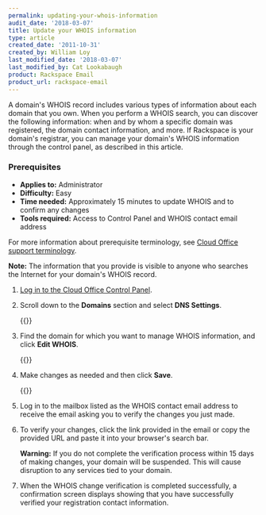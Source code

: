 ```yaml
---
permalink: updating-your-whois-information
audit_date: '2018-03-07'
title: Update your WHOIS information
type: article
created_date: '2011-10-31'
created_by: William Loy
last_modified_date: '2018-03-07'
last_modified_by: Cat Lookabaugh
product: Rackspace Email
product_url: rackspace-email
---
```


A domain's WHOIS record includes various types of information about each domain that you own. When you perform a WHOIS search, you can discover the following information: when and by whom a specific domain was registered, the domain contact information, and more. If Rackspace is your domain's registrar, you can manage your domain's WHOIS information through the control panel, as described in this article.

### Prerequisites

- **Applies to:** Administrator
- **Difficulty:** Easy
- **Time needed:** Approximately 15 minutes to update WHOIS and to confirm any changes
- **Tools required:**  Access to Control Panel and WHOIS contact email address

For more information about prerequisite terminology, see [Cloud Office support terminology](/support/how-to/cloud-office-support-terminology/).


**Note:** The information that you provide is visible to anyone who searches the Internet for your domain's WHOIS record.

1. [Log in to the Cloud Office Control Panel](https://cp.rackspace.com/).
2. Scroll down to the **Domains** section and select **DNS Settings**.

   {{<image src="edit_who_is.png" alt="" title="">}} 

3. Find the domain for which you want to manage WHOIS information, and click **Edit WHOIS**.

   {{<image src="domain_list.png" alt="" title="">}} 

4. Make changes as needed and then click **Save**.

   {{<image src="contact_info.png" alt="" title="">}} 

5. Log in to the mailbox listed as the WHOIS contact email address to receive the email asking you to verify the changes you just made.  

6. To verify your changes, click the link provided in the email or copy the provided URL and paste it into your browser's search bar.

   **Warning:** If you do not complete the verification process within 15 days of making changes, your domain will be suspended. This will cause disruption to any services tied to your domain.

7. When the WHOIS change verification is completed successfully, a confirmation screen displays showing that  you have successfully verified your registration contact information.
